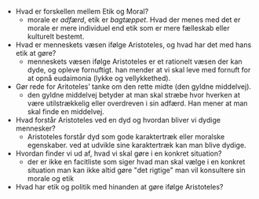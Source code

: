 - Hvad er forskellen mellem Etik og Moral?
	- morale er _adfærd_, etik er _bagtæppet_. Hvad der menes med det er morale er mere individuel end etik som er mere fælleskab eller kulturelt bestemt.
- Hvad er menneskets væsen ifølge Aristoteles, og hvad har det med hans etik at gøre?
	- menneskets væsen ifølge Aristoteles er et rationelt væsen der kan dyde, og opleve fornuftigt.  han mender at vi skal leve med fornuft for at opnå eudaimonia (lykke og vellykkethed).
- Gør rede for Aritoteles’ tanke om den rette midte (den gyldne middelvej).
	- den gyldne middelvej betyder at man skal stræbe hvor hverken at være utilstrækkelig eller overdreven i sin adfærd. Han mener at man skal finde en middelvej.
- Hvad forstår Aristoteles ved en dyd og hvordan bliver vi dydige mennesker?
	- Aristoteles forstår dyd som gode karaktertræk eller moralske egenskaber. ved at udvikle sine karaktertræk kan man blive dydige.
- Hvordan finder vi ud af, hvad vi skal gøre i en konkret situation?
	- der er ikke en facitliste som siger hvad man skal vælge i en konkret situation man kan ikke altid gøre "det rigtige" man vil konsultere sin morale og etik
- Hvad har etik og politik med hinanden at gøre ifølge Aristoteles?